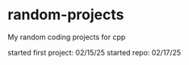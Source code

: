 # random-projects
My random coding projects for cpp


started first project: 02/15/25
started repo: 02/17/25
